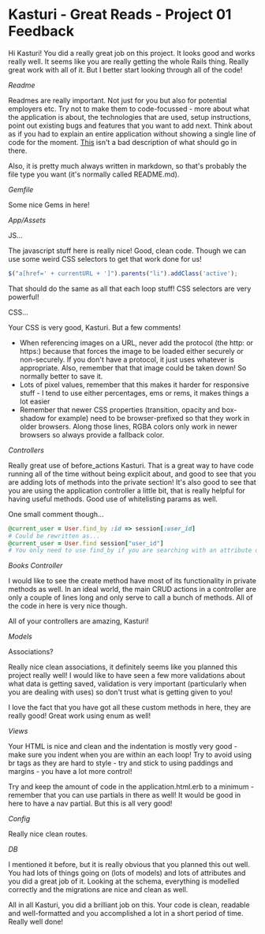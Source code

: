 # Kasturi - Great Reads - Project 01 Feedback

Hi Kasturi! You did a really great job on this project.  It looks good and works really well. It seems like you are really getting the whole Rails thing. Really great work with all of it. But I better start looking through all of the code!

_Readme_

Readmes are really important.  Not just for you but also for potential employers etc.  Try not to make them to code-focussed - more about what the application is about, the technologies that are used, setup instructions, point out existing bugs and features that you want to add next.  Think about as if you had to explain an entire application without showing a single line of code for the moment.  [This](http://stackoverflow.com/questions/2304863/how-to-write-a-good-readme#answers) isn't a bad description of what should go in there.

Also, it is pretty much always written in markdown, so that's probably the file type you want (it's normally called README.md).

_Gemfile_

Some nice Gems in here!

_App/Assets_

JS...

The javascript stuff here is really nice! Good, clean code. Though we can use some weird CSS selectors to get that work done for us!

```js
$("a[href=' + currentURL + ']").parents("li").addClass('active');
```

That should do the same as all that each loop stuff! CSS selectors are very powerful!

CSS...

Your CSS is very good, Kasturi.  But a few comments!

- When referencing images on a URL, never add the protocol (the http: or https:) because that forces the image to be loaded either securely or non-securely. If you don't have a protocol, it just uses whatever is appropriate. Also, remember that that image could be taken down! So normally better to save it.
- Lots of pixel values, remember that this makes it harder for responsive stuff - I tend to use either percentages, ems or rems, it makes things a lot easier
- Remember that newer CSS properties (transition, opacity and box-shadow for example) need to be browser-prefixed so that they work in older browsers. Along those lines, RGBA colors only work in newer browsers so always provide a fallback color.

_Controllers_

Really great use of before_actions Kasturi. That is a great way to have code running all of the time without being explicit about, and good to see that you are adding lots of methods into the private section!  It's also good to see that you are using the application controller a little bit, that is really helpful for having useful methods.  Good use of whitelisting params as well.

One small comment though...

```rb
@current_user = User.find_by :id => session[:user_id]
# Could be rewritten as...
@current_user = User.find session["user_id"]
# You only need to use find_by if you are searching with an attribute other than an ID
```

_Books Controller_

I would like to see the create method have most of its functionality in private methods as well. In an ideal world, the main CRUD actions in a controller are only a couple of lines long and only serve to call a bunch of methods.  All of the code in here is very nice though.

All of your controllers are amazing, Kasturi!

_Models_

Associations?

Really nice clean associations, it definitely seems like you planned this project really well!  I would like to have seen a few more validations about what data is getting saved, validation is very important (particularly when you are dealing with uses) so don't trust what is getting given to you!

I love the fact that you have got all these custom methods in here, they are really good! Great work using enum as well!

_Views_

Your HTML is nice and clean and the indentation is mostly very good - make sure you indent when you are within an each loop!  Try to avoid using br tags as they are hard to style - try and stick to using paddings and margins - you have a lot more control!

Try and keep the amount of code in the application.html.erb to a minimum - remember that you can use partials in there as well! It would be good in here to have a nav partial.  But this is all very good!

_Config_

Really nice clean routes.

_DB_

I mentioned it before, but it is really obvious that you planned this out well. You had lots of things going on (lots of models) and lots of attributes and you did a great job of it.  Looking at the schema, everything is modelled correctly and the migrations are nice and clean as well.



All in all Kasturi, you did a brilliant job on this. Your code is clean, readable and well-formatted and you accomplished a lot in a short period of time. Really well done!
